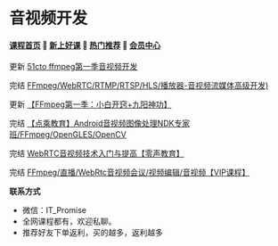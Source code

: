 # 音视频开发

#### [**课程首页**](../index.md) 💖 [**新上好课**](./xshk.md) 💖 [**热门推荐**](./rmtj.md) 💖 [**会员中心**](./vip.md)

更新 [51cto ffmpeg第一季音视频开发](https://medu.51cto.com/special/index/view?id=4996)

完结 [FFmpeg/WebRTC/RTMP/RTSP/HLS/播放器-音视频流媒体高级开发)](https://ke.qq.com/course/468797)

更新 [【FFmpeg第一季：小白开窍+九阳神功】](https://medu.51cto.com/special/index/view?id=4996)

完结 [【点‮教乘‬育】Android音视频图像处理NDK专家班/FFmpeg/OpenGLES/OpenCV](https://ke.qq.com/course/3855115)

完结 [WebRTC音视频技术入门与提高【零声教育】](https://ke.qq.com/course/435382)

完结 [FFmpeg/直播/WebRtc音视频会议/视频编辑/音视频【VIP课程】](FFmpeg/直播/WebRtc音视频会议/视频编辑/音视频【VIP课程】)

**联系方式**

-  微信：IT_Promise
-  全网课程都有，欢迎私聊。
-  推荐好友下单返利，买的越多，返利越多